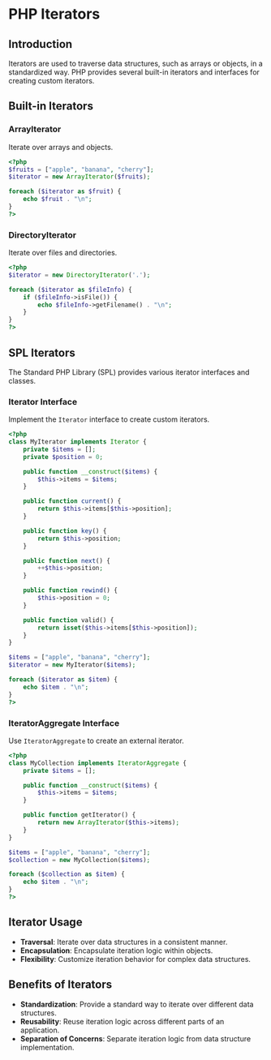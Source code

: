 # PHP Iterators

## Introduction

Iterators are used to traverse data structures, such as arrays or objects, in a standardized way. PHP provides several built-in iterators and interfaces for creating custom iterators.

## Built-in Iterators

### ArrayIterator

Iterate over arrays and objects.

```php
<?php
$fruits = ["apple", "banana", "cherry"];
$iterator = new ArrayIterator($fruits);

foreach ($iterator as $fruit) {
    echo $fruit . "\n";
}
?>
```

### DirectoryIterator

Iterate over files and directories.

```php
<?php
$iterator = new DirectoryIterator('.');

foreach ($iterator as $fileInfo) {
    if ($fileInfo->isFile()) {
        echo $fileInfo->getFilename() . "\n";
    }
}
?>
```

## SPL Iterators

The Standard PHP Library (SPL) provides various iterator interfaces and classes.

### Iterator Interface

Implement the `Iterator` interface to create custom iterators.

```php
<?php
class MyIterator implements Iterator {
    private $items = [];
    private $position = 0;

    public function __construct($items) {
        $this->items = $items;
    }

    public function current() {
        return $this->items[$this->position];
    }

    public function key() {
        return $this->position;
    }

    public function next() {
        ++$this->position;
    }

    public function rewind() {
        $this->position = 0;
    }

    public function valid() {
        return isset($this->items[$this->position]);
    }
}

$items = ["apple", "banana", "cherry"];
$iterator = new MyIterator($items);

foreach ($iterator as $item) {
    echo $item . "\n";
}
?>
```

### IteratorAggregate Interface

Use `IteratorAggregate` to create an external iterator.

```php
<?php
class MyCollection implements IteratorAggregate {
    private $items = [];

    public function __construct($items) {
        $this->items = $items;
    }

    public function getIterator() {
        return new ArrayIterator($this->items);
    }
}

$items = ["apple", "banana", "cherry"];
$collection = new MyCollection($items);

foreach ($collection as $item) {
    echo $item . "\n";
}
?>
```

## Iterator Usage

- **Traversal**: Iterate over data structures in a consistent manner.
- **Encapsulation**: Encapsulate iteration logic within objects.
- **Flexibility**: Customize iteration behavior for complex data structures.

## Benefits of Iterators

- **Standardization**: Provide a standard way to iterate over different data structures.
- **Reusability**: Reuse iteration logic across different parts of an application.
- **Separation of Concerns**: Separate iteration logic from data structure implementation.